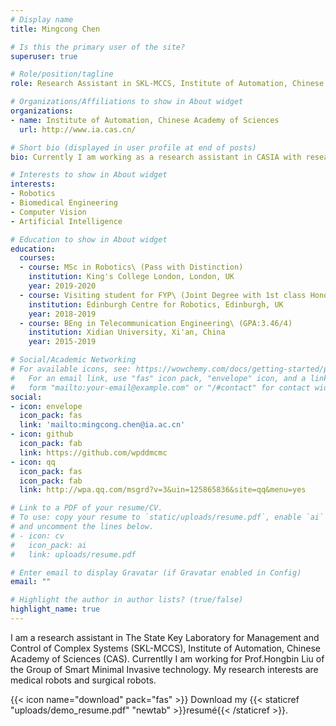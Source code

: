 ```yaml
---
# Display name
title: Mingcong Chen

# Is this the primary user of the site?
superuser: true

# Role/position/tagline
role: Research Assistant in SKL-MCCS, Institute of Automation, Chinese Academy of Sciences (CASIA)

# Organizations/Affiliations to show in About widget
organizations:
- name: Institute of Automation, Chinese Academy of Sciences
  url: http://www.ia.cas.cn/

# Short bio (displayed in user profile at end of posts)
bio: Currently I am working as a research assistant in CASIA with research interests in medical robotics.

# Interests to show in About widget
interests:
- Robotics
- Biomedical Engineering
- Computer Vision
- Artificial Intelligence

# Education to show in About widget
education:
  courses:
  - course: MSc in Robotics\ (Pass with Distinction)
    institution: King's College London, London, UK
    year: 2019-2020
  - course: Visiting student for FYP\ (Joint Degree with 1st class Honor)
    institution: Edinburgh Centre for Robotics, Edinburgh, UK
    year: 2018-2019
  - course: BEng in Telecommunication Engineering\ (GPA:3.46/4)
    institution: Xidian University, Xi'an, China
    year: 2015-2019

# Social/Academic Networking
# For available icons, see: https://wowchemy.com/docs/getting-started/page-builder/#icons
#   For an email link, use "fas" icon pack, "envelope" icon, and a link in the
#   form "mailto:your-email@example.com" or "/#contact" for contact widget.
social:
- icon: envelope
  icon_pack: fas
  link: 'mailto:mingcong.chen@ia.ac.cn'
- icon: github
  icon_pack: fab
  link: https://github.com/wpddmcmc
- icon: qq
  icon_pack: fas
  icon_pack: fab
  link: http://wpa.qq.com/msgrd?v=3&uin=125865836&site=qq&menu=yes

# Link to a PDF of your resume/CV.
# To use: copy your resume to `static/uploads/resume.pdf`, enable `ai` icons in `params.toml`, 
# and uncomment the lines below.
# - icon: cv
#   icon_pack: ai
#   link: uploads/resume.pdf

# Enter email to display Gravatar (if Gravatar enabled in Config)
email: ""

# Highlight the author in author lists? (true/false)
highlight_name: true
---
```


I am a research assistant in The State Key Laboratory for Management and Control of Complex Systems (SKL-MCCS), Institute of Automation, Chinese Academy of Sciences (CAS). Currentlly I am working for Prof.Hongbin Liu of the Group of Smart Minimal Invasive technology. My research interests are medical robots and surgical robots.

{{< icon name="download" pack="fas" >}} Download my {{< staticref "uploads/demo_resume.pdf" "newtab" >}}resumé{{< /staticref >}}.
